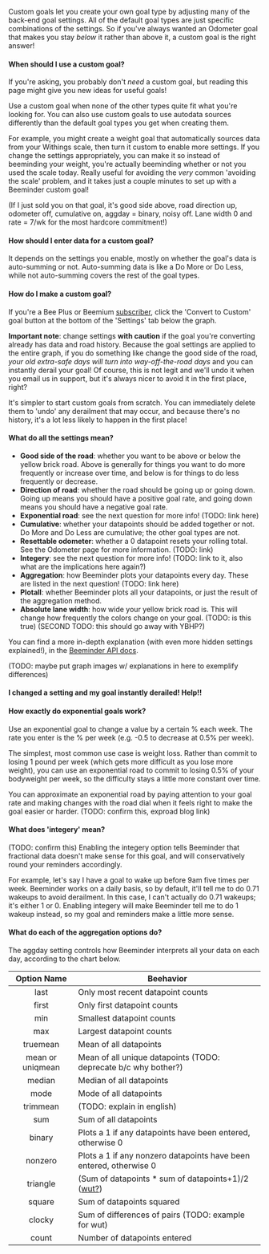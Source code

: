 Custom goals let you create your own goal type by adjusting many of the back-end goal settings.  All of the default goal types are just specific combinations of the settings.  So if you've always wanted an Odometer goal that makes you stay *below* it rather than above it, a custom goal is the right answer!  

#### When should I use a custom goal?
If you're asking, you probably don't *need* a custom goal, but reading this page might give you new ideas for useful goals!

Use a custom goal when none of the other types quite fit what you're looking for.  You can also use custom goals to use autodata sources differently than the default goal types you get when creating them.  

For example, you might create a weight goal that automatically sources data from your Withings scale, then turn it custom to enable more settings.  If you change the settings appropriately, you can make it so instead of beeminding your weight, you're actually beeminding whether or not you used the scale today.  Really useful for avoiding the *very* common 'avoiding the scale' problem, and it takes just a couple minutes to set up with a Beeminder custom goal!

(If I just sold you on that goal, it's good side above, road direction up, odometer off, cumulative on, aggday = binary, noisy off.  Lane width 0 and rate = 7/wk for the most hardcore commitment!)

#### How should I enter data for a custom goal?
It depends on the settings you enable, mostly on whether the goal's data is auto-summing or not.  Auto-summing data is like a Do More or Do Less, while not auto-summing covers the rest of the goal types.

#### How do I make a custom goal?
If you're a Bee Plus or Beemium [subscriber](https://www.beeminder.com/premium), click the 'Convert to Custom' goal button at the bottom of the 'Settings' tab below the graph.  

**Important note**: change settings **with caution** if the goal you're converting already has data and road history.  Because the goal settings are applied to the entire graph, if you do something like change the good side of the road, *your old extra-safe days will turn into way-off-the-road days* and you can instantly derail your goal!  Of course, this is not legit and we'll undo it when you email us in support, but it's always nicer to avoid it in the first place, right?

It's simpler to start custom goals from scratch.  You can immediately delete them to 'undo' any derailment that may occur, and because there's no history, it's a lot less likely to happen in the first place!

#### What do all the settings mean?
  - **Good side of the road**: whether you want to be above or below the yellow brick road.  Above is generally for things you want to do more frequently or increase over time, and below is for things to do less frequently or decrease.
  - **Direction of road**: whether the road should be going up or going down.  Going up means you should have a positive goal rate, and going down means you should have a negative goal rate.
  - **Exponential road**: see the next question for more info!  (TODO: link here)
  - **Cumulative**: whether your datapoints should be added together or not.  Do More and Do Less are cumulative; the other goal types are not.
  - **Resettable odometer**: whether a 0 datapoint resets your rolling total.  See the Odometer page for more information.  (TODO: link)
  - **Integery**: see the next question for more info!  (TODO: link to it, also what are the implications here again?)
  - **Aggregation**: how Beeminder plots your datapoints every day.  These are listed in the next question! (TODO: link here)
  - **Plotall**: whether Beeminder plots all your datapoints, or just the result of the aggregation method.
  - **Absolute lane width**: how wide your yellow brick road is.  This will change how frequently the colors change on your goal. (TODO: is this true) (SECOND TODO: this should go away with YBHP?)
  
You can find a more in-depth explanation (with even more hidden settings explained!), in the [Beeminder API docs](https://www.beeminder.com/api#goal).  

(TODO: maybe put graph images w/ explanations in here to exemplify differences)

#### I changed a setting and my goal instantly derailed!  Help!!


#### How exactly do exponential goals work?
Use an exponential goal to change a value by a certain % each week.  The rate you enter is the % per week (e.g. -0.5 to decrease at 0.5% per week).

The simplest, most common use case is weight loss.  Rather than commit to losing 1 pound per week (which gets more difficult as you lose more weight), you can use an exponential road to commit to losing 0.5% of your bodyweight per week, so the difficulty stays a little more constant over time.

You can approximate an exponential road by paying attention to your goal rate and making changes with the road dial when it feels right to make the goal easier or harder. 
(TODO: confirm this, exproad blog link)

#### What does 'integery' mean?
(TODO: confirm this) 
Enabling the integery option tells Beeminder that fractional data doesn't make sense for this goal, and will conservatively round your reminders accordingly.

For example, let's say I have a goal to wake up before 9am five times per week.  Beeminder works on a daily basis, so by default, it'll tell me to do 0.71 wakeups to avoid derailment.  In this case, I can't actually do 0.71 wakeups; it's either 1 or 0.  Enabling integery will make Beeminder tell me to do 1 wakeup instead, so my goal and reminders make a little more sense.

#### What do each of the aggregation options do?
The aggday setting controls how Beeminder interprets all your data on each day, according to the chart below.  

|Option Name|Beehavior|
|:-:|-|
|last|Only most recent datapoint counts|
|first|Only first datapoint counts|
|min|Smallest datapoint counts|
|max|Largest datapoint counts|
|truemean|Mean of all datapoints|
|mean or uniqmean|Mean of all unique datapoints (TODO: deprecate b/c why bother?)|
|median|Median of all datapoints|
|mode|Mode of all datapoints|
|trimmean|(TODO: explain in english)|
|sum|Sum of all datapoints|
|binary|Plots a 1 if any datapoints have been entered, otherwise 0|
|nonzero|Plots a 1 if any nonzero datapoints have been entered, otherwise 0|
|triangle|(Sum of datapoints * sum of datapoints+1)/2 ([wut?](https://blog.beeminder.com/triangle))|
|square|Sum of datapoints squared|
|clocky|Sum of differences of pairs (TODO: example for wut)|
|count|Number of datapoints entered|
